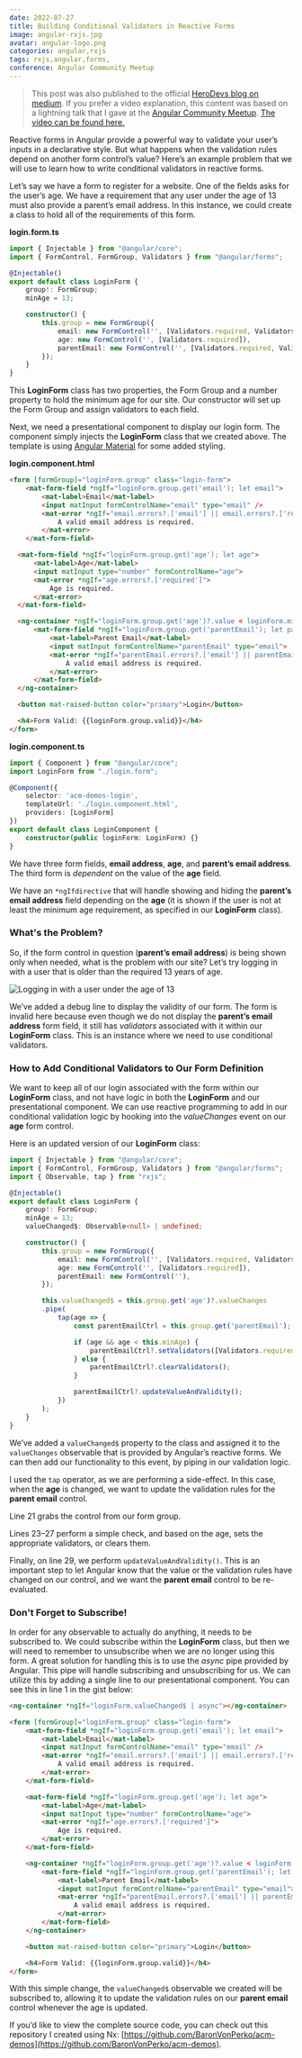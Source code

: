 ```yaml
---
date: 2022-07-27
title: Building Conditional Validators in Reactive Forms
image: angular-rxjs.jpg
avatar: angular-logo.png
categories: angular,rxjs
tags: rxjs,angular,forms,
conference: Angular Community Meetup
---
```

> This post was also published to the official
> [HeroDevs blog on medium](https://medium.com/herodevs/building-conditional-validators-in-reactive-forms-c2f4a9242c0a).
> If you prefer a video explanation, this content was based on a lightning talk
> that I gave at the [Angular Community Meetup](https://angularcommunity.net/home).
> [The video can be found here.](https://www.youtube.com/watch?v=E9RDS7lcQns&t=3m25s)

Reactive forms in Angular provide a powerful way to validate your user’s
inputs in a declarative style. But what happens when the validation rules
depend on another form control’s value? Here’s an example problem that
we will use to learn how to write conditional validators in reactive forms.

Let’s say we have a form to register for a website. One of the fields asks
for the user’s age. We have a requirement that any user under the age of 13
must also provide a parent’s email address. In this instance, we could create
a class to hold all of the requirements of this form.

**login.form.ts**
```typescript
import { Injectable } from "@angular/core";
import { FormControl, FormGroup, Validators } from "@angular/forms";

@Injectable()
export default class LoginForm {
    group!: FormGroup;    
    minAge = 13;

    constructor() {
        this.group = new FormGroup({
            email: new FormControl('', [Validators.required, Validators.email]),
            age: new FormControl('', [Validators.required]),
            parentEmail: new FormControl('', [Validators.required, Validators.email]),
        });
    }
}
```

This **LoginForm** class has two properties, the Form Group and a
number property to hold the minimum age for our site. Our constructor will
set up the Form Group and assign validators to each field.

Next, we need a presentational component to display our login form. The
component simply injects the **LoginForm** class that we created above.
The template is using [Angular Material](https://material.angular.io/) for
some added styling.

**login.component.html**
```html
<form [formGroup]="loginForm.group" class="login-form">
    <mat-form-field *ngIf="loginForm.group.get('email'); let email">
        <mat-label>Email</mat-label>
        <input matInput formControlName="email" type="email" />
        <mat-error *ngIf="email.errors?.['email'] || email.errors?.['required']">
            A valid email address is required.
        </mat-error>
    </mat-form-field>

  <mat-form-field *ngIf="loginForm.group.get('age'); let age">
      <mat-label>Age</mat-label>
      <input matInput type="number" formControlName="age">
      <mat-error *ngIf="age.errors?.['required']">
          Age is required.
      </mat-error>
  </mat-form-field>

  <ng-container *ngIf="loginForm.group.get('age')?.value < loginForm.minAge">
      <mat-form-field *ngIf="loginForm.group.get('parentEmail'); let parentEmail">
          <mat-label>Parent Email</mat-label>
          <input matInput formControlName="parentEmail" type="email">
          <mat-error *ngIf="parentEmail.errors?.['email'] || parentEmail.errors?.['required']">
              A valid email address is required.
          </mat-error>
      </mat-form-field>
  </ng-container>

  <button mat-raised-button color="primary">Login</button>

  <h4>Form Valid: {{loginForm.group.valid}}</h4>
</form>
```

**login.component.ts**
```typescript
import { Component } from "@angular/core";
import LoginForm from "./login.form";

@Component({
    selector: 'acm-demos-login',
    templateUrl: './login.component.html',
    providers: [LoginForm]
})
export default class LoginComponent {
    constructor(public loginForm: LoginForm) {}
}
```

We have three form fields, **email address**, **age**, and **parent’s email address**.
The third form is _dependent_ on the value of the **age** field.

We have an `*ngIfdirective` that will handle showing and hiding the
**parent’s email address** field depending on the **age** (it is shown if the
user is not at least the minimum age requirement, as specified in our
**LoginForm** class).

### What's the Problem?

So, if the form control in question (**parent’s email address**) is being
shown only when needed, what is the problem with our site? Let’s try
logging in with a user that is older than the required 13 years of age.

![Logging in with a user under the age of 13](/images/dynamic-form-validator-1.png)

We’ve added a debug line to display the validity of our form. The form
is invalid here because even though we do not display the
**parent’s email address** form field, it still has _validators_
associated with it within our **LoginForm** class. This is an instance where
we need to use conditional validators.

### How to Add Conditional Validators to Our Form Definition

We want to keep all of our login associated with the form within our
**LoginForm** class, and not have logic in both the **LoginForm** and our
presentational component. We can use reactive programming to add in
our conditional validation logic by hooking into the _valueChanges_
event on our **age** form control.

Here is an updated version of our **LoginForm** class:

```typescript
import { Injectable } from "@angular/core";
import { FormControl, FormGroup, Validators } from "@angular/forms";
import { Observable, tap } from "rxjs";

@Injectable()
export default class LoginForm {
    group!: FormGroup;    
    minAge = 13;
    valueChanged$: Observable<null> | undefined;

    constructor() {
        this.group = new FormGroup({
            email: new FormControl('', [Validators.required, Validators.email]),
            age: new FormControl('', [Validators.required]),
            parentEmail: new FormControl(''),
        });

        this.valueChanged$ = this.group.get('age')?.valueChanges
        .pipe(
            tap(age => {
                const parentEmailCtrl = this.group.get('parentEmail');

                if (age && age < this.minAge) {
                    parentEmailCtrl?.setValidators([Validators.required, Validators.email])
                } else {
                    parentEmailCtrl?.clearValidators();
                }

                parentEmailCtrl?.updateValueAndValidity();
            })
        );
    }
}
```

We’ve added a `valueChanged$` property to the class and assigned it to
the `valueChanges` observable that is provided by Angular’s reactive forms. We can then add our functionality to this event, by piping in our validation logic.

I used the `tap` operator, as we are performing a side-effect. In this
case, when the **age** is changed, we want to update the validation
rules for the **parent email** control.

Line 21 grabs the control from our form group.

Lines 23–27 perform a simple check, and based on the age, sets the appropriate validators, or clears them.

Finally, on line 29, we perform `updateValueAndValidity()`. This is an
important step to let Angular know that the value or the validation rules
have changed on our control, and we want the **parent email** control to
be re-evaluated.

### Don't Forget to Subscribe!

In order for any observable to actually do anything, it needs to be
subscribed to. We could subscribe within the **LoginForm** class, but then we
will need to remember to unsubscribe when we are no longer using this
form. A great solution for handling this is to use the _async_ pipe provided
by Angular. This pipe will handle subscribing and unsubscribing for us. We
can utilize this by adding a single line to our presentational component.
You can see this in line 1 in the gist below:

```html
<ng-container *ngIf="loginForm.valueChanged$ | async"></ng-container>

<form [formGroup]="loginForm.group" class="login-form">
    <mat-form-field *ngIf="loginForm.group.get('email'); let email">
        <mat-label>Email</mat-label>
        <input matInput formControlName="email" type="email" />
        <mat-error *ngIf="email.errors?.['email'] || email.errors?.['required']">
            A valid email address is required.
        </mat-error>
    </mat-form-field>

    <mat-form-field *ngIf="loginForm.group.get('age'); let age">
        <mat-label>Age</mat-label>
        <input matInput type="number" formControlName="age">
        <mat-error *ngIf="age.errors?.['required']">
            Age is required.
        </mat-error>
    </mat-form-field>

    <ng-container *ngIf="loginForm.group.get('age')?.value < loginForm.minAge">
        <mat-form-field *ngIf="loginForm.group.get('parentEmail'); let parentEmail">
            <mat-label>Parent Email</mat-label>
            <input matInput formControlName="parentEmail" type="email">
            <mat-error *ngIf="parentEmail.errors?.['email'] || parentEmail.errors?.['required']">
                A valid email address is required.
            </mat-error>
        </mat-form-field>
    </ng-container>

    <button mat-raised-button color="primary">Login</button>

    <h4>Form Valid: {{loginForm.group.valid}}</h4>
</form>
```

With this simple change, the `valueChanged$` observable we created will
be subscribed to, allowing it to update the validation rules on our
**parent email** control whenever the age is updated.

If you’d like to view the complete source code, you can check out this
repository I created using Nx:
[https://github.com/BaronVonPerko/acm-demos](https://github.com/BaronVonPerko/acm-demos).
